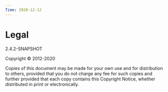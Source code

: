 ```yaml
---
Time: 2020-12-12
---
```


# Legal

2.4.2-SNAPSHOT

Copyright © 2012-2020

Copies of this document may be made for your own use and for distribution to others, provided that you do not charge any fee for such copies and further provided that each copy contains this Copyright Notice, whether distributed in print or electronically.

